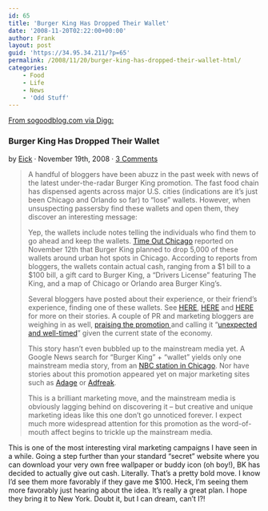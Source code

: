 ```yaml
---
id: 65
title: 'Burger King Has Dropped Their Wallet'
date: '2008-11-20T02:22:00+00:00'
author: Frank
layout: post
guid: 'https://34.95.34.211/?p=65'
permalink: /2008/11/20/burger-king-has-dropped-their-wallet-html/
categories:
    - Food
    - Life
    - News
    - 'Odd Stuff'
---
```


[From sogoodblog.com via Digg:](http://www.sogoodblog.com/2008/11/19/burger-king-has-dropped-their-wallet/)  



### Burger King Has Dropped Their Wallet

by [Eick](http://www.sogoodblog.com/author/jon-eick/ "Posts by Eick") · November 19th, 2008 · [3 Comments](http://www.sogoodblog.com/2008/11/19/burger-king-has-dropped-their-wallet/#comments)
> 
> A handful of bloggers have been abuzz in the past week with news of the latest under-the-radar Burger King promotion. The fast food chain has dispensed agents across major U.S. cities (indications are it’s just been Chicago and Orlando so far) to “lose” wallets. However, when unsuspecting passersby find these wallets and open them, they discover an interesting message:
> 
> Yep, the wallets include notes telling the individuals who find them to go ahead and keep the wallets. [Time Out Chicago](http://www3.timeoutny.com/chicago/blog/out-and-about/?p=10331) reported on November 12th that Burger King planned to drop 5,000 of these wallets around urban hot spots in Chicago. According to reports from bloggers, the wallets contain actual cash, ranging from a $1 bill to a $100 bill, a gift card to Burger King, a “Drivers License” featuring The King, and a map of Chicago or Orlando area Burger King’s.
> 
> Several bloggers have posted about their experience, or their friend’s experience, finding one of these wallets. See [HERE](http://www.ted.me/free-wallet-from-burger-king/), [HERE](http://www.beneaththebrand.com/2008/11/burger-king-wallet-hits-orlando/) and [HERE ](http://dennisfrymire.blogspot.com/2008/11/i-found-burger-kings-wallet-this.html)for more on their stories. A couple of PR and marketing bloggers are weighing in as well, [praising the promotion ](http://progresspr.wordpress.com/2008/11/17/burger-kings-creative-pr-tactic/)and calling it “[unexpected and well-timed](http://isaacspr.blogspot.com/2008/11/king-of-surprises.html)” given the current state of the economy.
> 
> This story hasn’t even bubbled up to the mainstream media yet. A Google News search for “Burger King” + “wallet” yields only one mainstream media story, from an [NBC station in Chicago](http://www.nbcchicago.com/news/local/Finders-Keepers-Fast-Food-Chain-Loses-5000-Wallets.html). Nor have stories about this promotion appeared yet on major marketing sites such as [Adage](http://adage.com/) or [Adfreak](http://adweek.blogs.com/adfreak/).
> 
> This is a brilliant marketing move, and the mainstream media is obviously lagging behind on discovering it – but creative and unique marketing ideas like this one don’t go unnoticed forever. I expect much more widespread attention for this promotion as the word-of-mouth affect begins to trickle up the mainstream media.


This is one of the most interesting viral marketing campaigns I have seen in a while. Going a step further than your standard “secret” website where you can download your very own free wallpaper or buddy icon (oh boy!), BK has decided to actually give out cash. Literally. That’s a pretty bold move. I know I’d see them more favorably if they gave me $100. Heck, I’m seeing them more favorably just hearing about the idea. It’s really a great plan. I hope they bring it to New York. Doubt it, but I can dream, can’t I?!